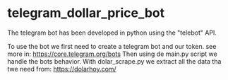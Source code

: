 # telegram_dollar_price_bot

The telegram bot has been developed in python using the "telebot" API.

To use the bot we first need to create a telegram bot and our token. see more in: https://core.telegram.org/bots
Then using de main.py script we handle the bots behavior. With dolar_scrape.py we extract all the data tha twe need from: https://dolarhoy.com/
